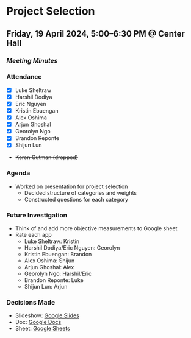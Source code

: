 # Project Selection
## Friday, 19 April 2024, 5:00–6:30 PM @ Center Hall
### _Meeting Minutes_

### Attendance
- [x] Luke Sheltraw
- [x] Harshil Dodiya 
- [x] Eric Nguyen
- [x] Kristin Ebuengan
- [x] Alex Oshima
- [x] Arjun Ghoshal
- [x] Georolyn Ngo
- [x] Brandon Reponte
- [x] Shijun Lun
- ~~Keren Gutman (dropped)~~

### Agenda
- Worked on presentation for project selection
  - Decided structure of categories and weights
  - Constructed questions for each category

### Future Investigation
- Think of and add more objective measurements to Google sheet
- Rate each app
  - Luke Sheltraw: Kristin
  - Harshil Dodiya/Eric Nguyen: Georolyn
  - Kristin Ebuengan: Brandon
  - Alex Oshima: Shijun
  - Arjun Ghoshal: Alex
  - Georolyn Ngo: Harshil/Eric
  - Brandon Reponte: Luke
  - Shijun Lun: Arjun

### Decisions Made
- Slideshow: [Google Slides](https://docs.google.com/presentation/d/11Y1RQHoTBE5viYJdol_IQDGyRnDD5Td2f_piyPzBczc)
- Doc: [Google Docs](https://docs.google.com/document/d/1ybFbxiOXSMj9vK3VGWypjD3PFJuCIMHbxIXwFBE-_FU/edit)
- Sheet: [Google Sheets](https://docs.google.com/spreadsheets/d/1HxMo3Qb9UoUCPgzSGQqZOcmGJ4obF2_W2lcBivePOZ4/edit#gid=0)